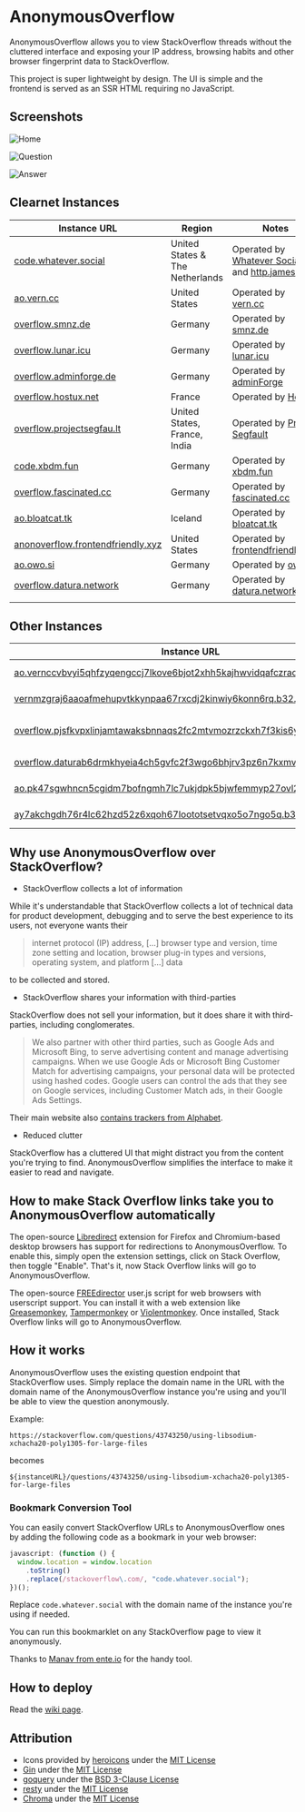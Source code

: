 # AnonymousOverflow

AnonymousOverflow allows you to view StackOverflow threads without the cluttered interface and exposing your IP address, browsing habits and other browser fingerprint data to StackOverflow.

This project is super lightweight by design. The UI is simple and the frontend is served as an SSR HTML requiring no JavaScript.

## Screenshots

![Home](https://files.horizon.pics/e2b9275c-1409-4978-801b-de981a8d3ae9?a=1&mime1=image&mime2=png)

![Question](https://files.horizon.pics/0f6b0036-87f0-4acd-9a0f-936b5c397a73?a=1&mime1=image&mime2=png)

![Answer](https://files.horizon.pics/861ec510-644b-43f2-9439-0a2cae841422?a=1&mime1=image&mime2=png)

## Clearnet Instances

| Instance URL                                                                    | Region                           | Notes                                                                                            |
| ------------------------------------------------------------------------------- | -------------------------------- | ------------------------------------------------------------------------------------------------ |
| [code.whatever.social](https://code.whatever.social)                            | United States & The Netherlands  | Operated by [Whatever Social](https://whatever.social) and [http.james](https://httpjames.space) |
| [ao.vern.cc](https://ao.vern.cc)                                                | United States                    | Operated by [vern.cc](https://vern.cc)                                                           |
| [overflow.smnz.de](https://overflow.smnz.de)                                    | Germany                          | Operated by [smnz.de](https://smnz.de)                                                           |
| [overflow.lunar.icu](https://overflow.lunar.icu)                                | Germany                          | Operated by [lunar.icu](https://lunar.icu/)                                                      |
| [overflow.adminforge.de](https://overflow.adminforge.de/)                       | Germany                          | Operated by [adminForge](https://adminforge.de/)                                                 |
| [overflow.hostux.net](https://overflow.hostux.net/)                             | France                           | Operated by [Hostux](https://hostux.net/)                                                        |
| [overflow.projectsegfau.lt](https://overflow.projectsegfau.lt/)                 | United States, France, India | Operated by [Project Segfault](https://projectsegfau.lt/)                                        |
| [code.xbdm.fun](https://code.xbdm.fun)                                          | Germany                          | Operated by [xbdm.fun](https://xbdm.fun)                                                         |
| [overflow.fascinated.cc](https://overflow.fascinated.cc/)                       | Germany                          | Operated by [fascinated.cc](https://fascinated.cc/)                                              |
| [ao.bloatcat.tk](https://ao.bloatcat.tk)                                        | Iceland                          | Operated by [bloatcat.tk](https://bloatcat.tk)                                                   |
| [anonoverflow.frontendfriendly.xyz](https://anonoverflow.frontendfriendly.xyz/) | United States                    | Operated by [frontendfriendly.xyz](https://frontendfriendly.xyz/)                                |
| [ao.owo.si](https://ao.owo.si/)                                                 | Germany                          | Operated by [owo.si](https://owo.si/)                                                            |
| [overflow.datura.network](https://overflow.datura.network/)                     | Germany                          | Operated by [datura.network](https://datura.network)                                             |
|                                                                                 |                                  |                                                                                                  |

## Other Instances

| Instance URL                                                                                                                                               | Region                           | Notes                                                     |
| ---------------------------------------------------------------------------------------------------------------------------------------------------------- | -------------------------------- | --------------------------------------------------------- |
| [ao.vernccvbvyi5qhfzyqengccj7lkove6bjot2xhh5kajhwvidqafczrad.onion](http://ao.vernccvbvyi5qhfzyqengccj7lkove6bjot2xhh5kajhwvidqafczrad.onion)              | United States                    | Operated by [vern.cc](https://vern.cc)                    |
| [vernmzgraj6aaoafmehupvtkkynpaa67rxcdj2kinwiy6konn6rq.b32.i2p](http://vernmzgraj6aaoafmehupvtkkynpaa67rxcdj2kinwiy6konn6rq.b32.i2p)                        | United States                    | Operated by [vern.cc](https://vern.cc)                    |
| [overflow.pjsfkvpxlinjamtawaksbnnaqs2fc2mtvmozrzckxh7f3kis6yea25ad.onion](http://overflow.pjsfkvpxlinjamtawaksbnnaqs2fc2mtvmozrzckxh7f3kis6yea25ad.onion/) | Luxembourg | Operated by [Project Segfault](https://projectsegfau.lt/) |
| [overflow.daturab6drmkhyeia4ch5gvfc2f3wgo6bhjrv3pz6n7kxmvoznlkq4yd.onion](http://overflow.daturab6drmkhyeia4ch5gvfc2f3wgo6bhjrv3pz6n7kxmvoznlkq4yd.onion/) | Germany                          | Operated by [datura.network](https://datura.network)      |
| [ao.pk47sgwhncn5cgidm7bofngmh7lc7ukjdpk5bjwfemmyp27ovl25ikyd.onion](http://ao.pk47sgwhncn5cgidm7bofngmh7lc7ukjdpk5bjwfemmyp27ovl25ikyd.onion/)             | Germany                          | Operated by [owo.si](https://owo.si/)                     |
| [ay7akchgdh76r4lc62hzd52z6xqoh67loototsetvqxo5o7ngo5q.b32.i2p](http://ay7akchgdh76r4lc62hzd52z6xqoh67loototsetvqxo5o7ngo5q.b32.i2p/)                       | Germany                          | Operated by [owo.si](https://owo.si/)                     |

## Why use AnonymousOverflow over StackOverflow?

- StackOverflow collects a lot of information

While it's understandable that StackOverflow collects a lot of technical data for product development, debugging and to serve the best experience to its users, not everyone wants their

> internet protocol (IP) address, [...] browser type and version, time zone setting and location, browser plug-in types and versions, operating system, and platform [...] data

to be collected and stored.

- StackOverflow shares your information with third-parties

StackOverflow does not sell your information, but it does share it with third-parties, including conglomerates.

> We also partner with other third parties, such as Google Ads and Microsoft Bing, to serve advertising content and manage advertising campaigns. When we use Google Ads or Microsoft Bing Customer Match for advertising campaigns, your personal data will be protected using hashed codes.
> Google users can control the ads that they see on Google services, including Customer Match ads, in their Google Ads Settings.

Their main website also [contains trackers from Alphabet](https://themarkup.org/blacklight?url=stackoverflow.com).

- Reduced clutter

StackOverflow has a cluttered UI that might distract you from the content you're trying to find. AnonymousOverflow simplifies the interface to make it easier to read and navigate.

## How to make Stack Overflow links take you to AnonymousOverflow automatically

The open-source [Libredirect](https://github.com/libredirect/libredirect) extension for Firefox and Chromium-based desktop browsers has support for redirections to AnonymousOverflow. To enable this, simply open the extension settings, click on Stack Overflow, then toggle "Enable". That's it, now Stack Overflow links will go to AnonymousOverflow.

The open-source [FREEdirector](https://openuserjs.org/scripts/sjehuda/FREEdirector) user.js script for web browsers with userscript support. You can install it with a web extension like [Greasemonkey](https://greasespot.net/), [Tampermonkey](https://tampermonkey.net/) or [Violentmonkey](https://violentmonkey.github.io/). Once installed, Stack Overflow links will go to AnonymousOverflow.

## How it works

AnonymousOverflow uses the existing question endpoint that StackOverflow uses. Simply replace the domain name in the URL with the domain name of the AnonymousOverflow instance you're using and you'll be able to view the question anonymously.

Example:

```
https://stackoverflow.com/questions/43743250/using-libsodium-xchacha20-poly1305-for-large-files
```

becomes

```
${instanceURL}/questions/43743250/using-libsodium-xchacha20-poly1305-for-large-files
```

### Bookmark Conversion Tool

You can easily convert StackOverflow URLs to AnonymousOverflow ones by adding the following code as a bookmark in your web browser:

```js
javascript: (function () {
  window.location = window.location
    .toString()
    .replace(/stackoverflow\.com/, "code.whatever.social");
})();
```

Replace `code.whatever.social` with the domain name of the instance you're using if needed.

You can run this bookmarklet on any StackOverflow page to view it anonymously.

Thanks to [Manav from ente.io](https://ente.io/about) for the handy tool.

## How to deploy

Read the [wiki page](https://github.com/httpjamesm/AnonymousOverflow/wiki/Deployment).

## Attribution

- Icons provided by [heroicons](https://heroicons.com) under the [MIT License](https://choosealicense.com/licenses/mit/)
- [Gin](https://github.com/gin-gonic/gin) under the [MIT License](https://github.com/gin-gonic/gin/blob/master/LICENSE)
- [goquery](https://github.com/PuerkitoBio/goquery) under the [BSD 3-Clause License](https://github.com/PuerkitoBio/goquery/blob/master/LICENSE)
- [resty](https://github.com/go-resty/resty) under the [MIT License](https://github.com/go-resty/resty/blob/master/LICENSE)
- [Chroma](https://github.com/alecthomas/chroma) under the [MIT License](https://github.com/alecthomas/chroma/blob/master/COPYING)
